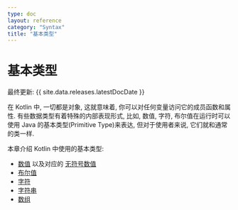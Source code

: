 ```yaml
---
type: doc
layout: reference
category: "Syntax"
title: "基本类型"
---
```


# 基本类型

最终更新: {{ site.data.releases.latestDocDate }}

在 Kotlin 中, 一切都是对象, 这就意味着, 你可以对任何变量访问它的成员函数和属性.
有些数据类型有着特殊的内部表现形式, 比如, 数值, 字符, 布尔值在运行时可以使用 Java 的基本类型(Primitive Type)来表达,
但对于使用者来说, 它们就和通常的类一样.

本章介绍 Kotlin 中使用的基本类型:
* [数值](numbers.html) 以及对应的 [无符号数值](unsigned-integer-types.html)
* [布尔值](booleans.html)
* [字符](characters.html)
* [字符串](strings.html)
* [数组](arrays.html)

